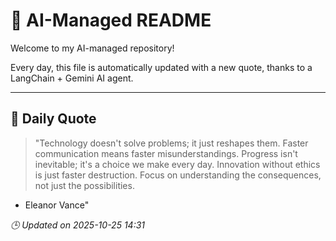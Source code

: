 # 🧠 AI-Managed README

Welcome to my AI-managed repository!

Every day, this file is automatically updated with a new quote, thanks to a LangChain + Gemini AI agent.

---

## 📅 Daily Quote

> "Technology doesn't solve problems; it just reshapes them.
Faster communication means faster misunderstandings.
Progress isn't inevitable; it's a choice we make every day.
Innovation without ethics is just faster destruction.
Focus on understanding the consequences, not just the possibilities.

- Eleanor Vance"

*🕒 Updated on 2025-10-25 14:31*